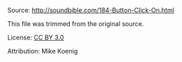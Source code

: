 Source: http://soundbible.com/184-Button-Click-On.html

This file was trimmed from the original source.

License: [CC BY 3.0](https://creativecommons.org/licenses/by/3.0/)

Attribution: Mike Koenig
